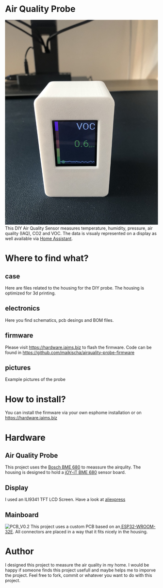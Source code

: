 # Air Quality Probe
![Front](/pictures/case_front.jpg)
This DIY Air Quality Sensor measures temperature, humidity, pressure, air quality (IAQ), CO2 and VOC.
The data is visualy represented on a display as well available via [Home Assistant](https://www.home-assistant.io).

# Where to find what?
## case
Here are files related to the housing for the DIY probe. The housing is optimized for 3d printing.
## electronics
Here you find schematics, pcb desings and BOM files.
## firmware
Please visit https://hardware.iaims.biz to flash the firmware.
Code can be found in https://github.com/maikischa/airquality-probe-firmware
## pictures
Example pictures of the probe

# How to install?
You can install the firmware via your own esphome installation or on https://hardware.iaims.biz

# Hardware
## Air Quality Probe
This project uses the [Bosch BME 680](https://www.bosch-sensortec.com/products/environmental-sensors/gas-sensors/bme680/) to meassure the airqulity. The housing is designed to hold a [jOY-iT BME 680](https://www.joy-it.net/de/products/SEN-BME680) sensor board.
## Display
I used an ILI9341 TFT LCD Screen. Have a look at [aliexpress](https://www.aliexpress.com/af/Ili9341.html)
## Mainboard
![PCB_V0.2](pictures/pcb_v0.1.png)
This project uses a custom PCB based on an[ ESP32-WROOM-32E](https://www.espressif.com/sites/default/files/documentation/esp32-wroom-32e_esp32-wroom-32ue_datasheet_en.pdf). All connectors are placed in a way that it fits nicely in the housing.


# Author
I designed this project to measure the air quality in my home. I would be happy if someone finds this project usefull and maybe helps me to imporve the project. Feel free to fork, commit or whatever you want to do with this project.

